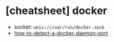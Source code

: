 # [cheatsheet] docker
- socket: ```unix:///var/run/docker.sock```
- [how-to-detect-a-docker-daemon-port](https://stackoverflow.com/questions/26561963/how-to-detect-a-docker-daemon-port)
